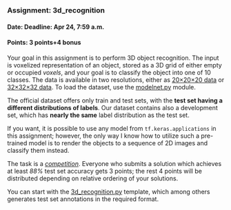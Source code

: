 ### Assignment: 3d_recognition
#### Date: Deadline: Apr 24, 7:59 a.m.
#### Points: 3 points+4 bonus

Your goal in this assignment is to perform 3D object recognition. The input
is voxelized representation of an object, stored as a 3D grid of either empty
or occupied _voxels_, and your goal is to classify the object into one of
10 classes. The data is available in two resolutions, either as
[20×20×20 data](https://ufal.mff.cuni.cz/~straka/courses/npfl114/2223/demos/modelnet20.html)
or [32×32×32 data](https://ufal.mff.cuni.cz/~straka/courses/npfl114/2223/demos/modelnet32.html).
To load the dataset, use the
[modelnet.py](https://github.com/ufal/npfl114/tree/master/labs/09/modelnet.py) module.

The official dataset offers only train and test sets, with the **test set having
a different distributions of labels**. Our dataset contains also a development
set, which has **nearly the same** label distribution as the test set.

If you want, it is possible to use any model from `tf.keras.applications` in
this assignment; however, the only way I know how to utilize such a pre-trained
model is to render the objects to a sequence of 2D images and classify them
instead.

The task is a [_competition_](https://ufal.mff.cuni.cz/courses/npfl114/2223-summer#competitions). Everyone who submits a solution
which achieves at least _88%_ test set accuracy gets 3 points; the rest
4 points will be distributed depending on relative ordering of your solutions.

You can start with the
[3d_recognition.py](https://github.com/ufal/npfl114/tree/master/labs/09/3d_recognition.py)
template, which among others generates test set annotations in the required format.
